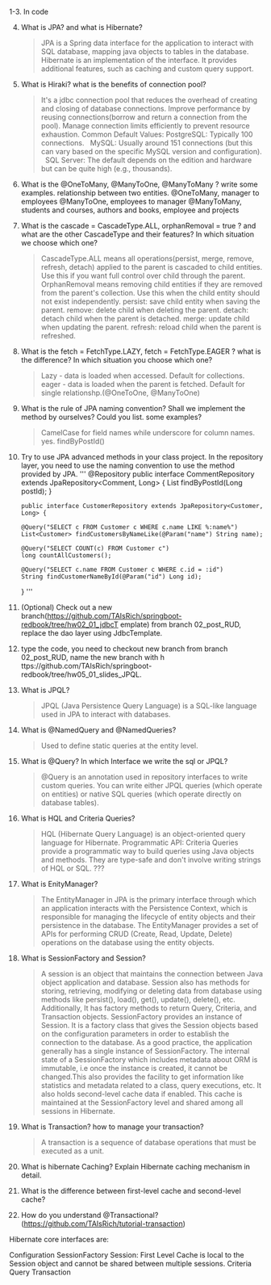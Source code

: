 1-3. In code

4.  What is JPA? and what is Hibernate?

    > JPA is a Spring data interface for the application to interact with SQL database, mapping java objects to tables in the database. Hibernate is an implementation of the interface. It provides additional features, such as caching and custom query support.

5.  What is Hiraki? what is the benefits of connection pool?

    > It's a jdbc connection pool that reduces the overhead of creating and closing of database connections. Improve performance by reusing connections(borrow and return a connection from the pool). Manage connection limits efficiently to prevent resource exhaustion.
    > Common Default Values:
    > PostgreSQL: Typically 100 connections.  
    > MySQL: Usually around 151 connections (but this can vary based on the specific MySQL version and configuration).  
    > SQL Server: The default depends on the edition and hardware but can be quite high (e.g., thousands).

6.  What is the @OneToMany, @ManyToOne, @ManyToMany ? write some examples.
    relationship between two entities.
    @OneToMany, manager to employees
    @ManyToOne, employees to manager
    @ManyToMany, students and courses, authors and books, employee and projects

7.  What is the cascade = CascadeType.ALL, orphanRemoval = true ? and what are the other CascadeType
    and their features? In which situation we choose which one?

    > CascadeType.ALL means all operations(persist, merge, remove, refresh, detach) applied to the parent is cascaded to child entities. Use this if you want full control over child through the parent.
    > OrphanRemoval means removing child entities if they are removed from the parent's collection. Use this when the child entity should not exist independently.
    > persist: save child entity when saving the parent.
    > remove: delete child when deleting the parent.
    > detach: detach child when the parent is detached.
    > merge: update child when updating the parent.
    > refresh: reload child when the parent is refreshed.

8.  What is the fetch = FetchType.LAZY, fetch = FetchType.EAGER ? what is the difference? In which
    situation you choose which one?

    > Lazy - data is loaded when accessed. Default for collections.
    > eager - data is loaded when the parent is fetched. Default for single relationshp.(@OneToOne, @ManyToOne)

9.  What is the rule of JPA naming convention? Shall we implement the method by ourselves? Could you list.
    some examples?

    > CamelCase for field names while underscore for column names. yes. findByPostId()

10. Try to use JPA advanced methods in your class project. In the repository layer, you need to use the naming
    convention to use the method provided by JPA.
    '''
    @Repository
    public interface CommentRepository extends JpaRepository<Comment, Long> {
    List<Post> findByPostId(Long postId);
    }

        public interface CustomerRepository extends JpaRepository<Customer, Long> {

        @Query("SELECT c FROM Customer c WHERE c.name LIKE %:name%")
        List<Customer> findCustomersByNameLike(@Param("name") String name);

        @Query("SELECT COUNT(c) FROM Customer c")
        long countAllCustomers();

        @Query("SELECT c.name FROM Customer c WHERE c.id = :id")
        String findCustomerNameById(@Param("id") Long id);

    }
    '''

11. (Optional) Check out a new branch(https://github.com/TAIsRich/springboot-redbook/tree/hw02_01_jdbcT
    emplate) from branch 02_post_RUD, replace the dao layer using JdbcTemplate.
12. type the code, you need to checkout new branch from branch 02_post_RUD, name the new branch with h
    ttps://github.com/TAIsRich/springboot-redbook/tree/hw05_01_slides_JPQL.
13. What is JPQL?
    > JPQL (Java Persistence Query Language) is a SQL-like language used in JPA to interact with databases.
14. What is @NamedQuery and @NamedQueries?

    > Used to define static queries at the entity level.

15. What is @Query? In which Interface we write the sql or JPQL?

    > @Query is an annotation used in repository interfaces to write custom queries. You can write either JPQL queries (which operate on entities) or native SQL queries (which operate directly on database tables).

16. What is HQL and Criteria Queries?

    > HQL (Hibernate Query Language) is an object-oriented query language for Hibernate.
    > Programmatic API: Criteria Queries provide a programmatic way to build queries using Java objects and methods. They are type-safe and don't involve writing strings of HQL or SQL.
    > ???

17. What is EnityManager?

    > The EntityManager in JPA is the primary interface through which an application interacts with the Persistence Context, which is responsible for managing the lifecycle of entity objects and their persistence in the database. The EntityManager provides a set of APIs for performing CRUD (Create, Read, Update, Delete) operations on the database using the entity objects.

18. What is SessionFactory and Session?

    > A session is an object that maintains the connection between Java object application and database. Session also has methods for storing, retrieving, modifying or deleting data from database using methods like persist(), load(), get(), update(), delete(), etc. Additionally, It has factory methods to return Query, Criteria, and Transaction objects.
    > SessionFactory provides an instance of Session. It is a factory class that gives the Session objects based on the configuration parameters in order to establish the connection to the database.
    > As a good practice, the application generally has a single instance of SessionFactory. The internal state of a SessionFactory which includes metadata about ORM is immutable, i.e once the instance is created, it cannot be changed.This also provides the facility to get information like statistics and metadata related to a class, query executions, etc. It also holds second-level cache data if enabled. This cache is maintained at the SessionFactory level and shared among all sessions in Hibernate.

19. What is Transaction? how to manage your transaction?

    > A transaction is a sequence of database operations that must be executed as a unit.

20. What is hibernate Caching? Explain Hibernate caching mechanism in detail.
21. What is the difference between first-level cache and second-level cache?
22. How do you understand @Transactional? (https://github.com/TAIsRich/tutorial-transaction)

Hibernate core interfaces are:

Configuration
SessionFactory
Session: First Level Cache is local to the Session object and cannot be shared between multiple sessions.
Criteria
Query
Transaction
